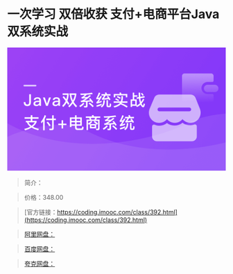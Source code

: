 # 一次学习 双倍收获 支付+电商平台Java双系统实战

![img](../../assets/5fd1910309397bd105400304.png)

> 简介：

> 价格：348.00

> [官方链接：https://coding.imooc.com/class/392.html](https://coding.imooc.com/class/392.html)

> [阿里网盘：]()

> [百度网盘：]()

> [夸克网盘：]()
